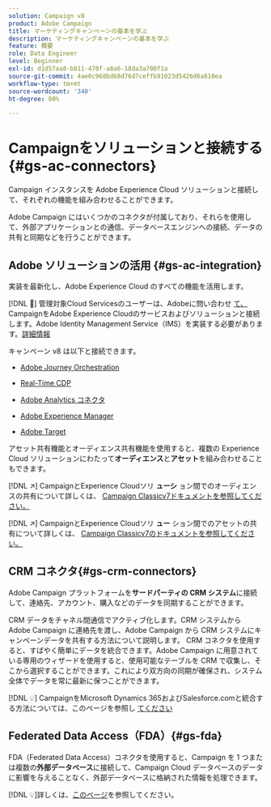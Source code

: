 ```yaml
---
solution: Campaign v8
product: Adobe Campaign
title: マーケティングキャンペーンの基本を学ぶ
description: マーケティングキャンペーンの基本を学ぶ
feature: 概要
role: Data Engineer
level: Beginner
exl-id: d1d57aa8-b811-470f-a8a6-18da3a700f1a
source-git-commit: 4ae0c968bd68d76d7ceffb91023d5426d6a810ea
workflow-type: tm+mt
source-wordcount: '340'
ht-degree: 80%

---
```


# Campaignをソリューションと接続する{#gs-ac-connectors}

Campaign インスタンスを Adobe Experience Cloud ソリューションと接続して、それぞれの機能を組み合わせることができます。

Adobe Campaign にはいくつかのコネクタが付属しており、それらを使用して、外部アプリケーションとの通信、データベースエンジンへの接続、データの共有と同期などを行うことができます。

## Adobe ソリューションの活用 {#gs-ac-integration}

実装を最新化し、Adobe Experience Cloud のすべての機能を活用します。

[!DNL :speech_balloon:] 管理対象Cloud Servicesのユーザーは、Adobeに問い合わせ [て、](../start/campaign-faq.md#support) CampaignをAdobe Experience Cloudのサービスおよびソリューションと接続します。Adobe Identity Management Service（IMS）を実装する必要があります。[詳細情報](../start/connect.md#connect-ims)

キャンペーン v8 は以下と接続できます。

* [Adobe Journey Orchestration](https://experienceleague.adobe.com/docs/journeys/using/action-journeys/acc-action.html?lang=ja)

* [Real-Time CDP](../connect/ac-rtcdp.md)

* [Adobe Analytics コネクタ](../connect/ac-aa.md)

* [Adobe Experience Manager](../connect/ac-aem.md)

* [Adobe Target](../connect/ac-at.md)

アセット共有機能とオーディエンス共有機能を使用すると、複数の Experience Cloud ソリューションにわたって&#x200B;**オーディエンス**&#x200B;と&#x200B;**アセット**&#x200B;を組み合わせることもできます。

[!DNL :arrow_upper_right:] CampaignとExperience Cloudソリ **ューシ** ョン間でのオーディエンスの共有について詳しくは、 [Campaign Classicv7ドキュメントを参照してください。](https://experienceleague.adobe.com/docs/campaign-classic/using/integrating-with-adobe-experience-cloud/audience-sharing/sharing-audiences-with-adobe-experience-cloud.html?lang=ja#integrating-with-adobe-experience-cloud)

[!DNL :arrow_upper_right:] CampaignとExperience Cloudソリ **ュー** ション間でのアセットの共有について詳しくは、 [Campaign Classicv7のドキュメントを参照してください。](https://experienceleague.adobe.com/docs/campaign-classic/using/integrating-with-adobe-experience-cloud/asset-sharing/sharing-assets-with-adobe-experience-cloud.html?lang=ja#integrating-with-adobe-experience-cloud)

## CRM コネクタ{#gs-crm-connectors}

Adobe Campaign プラットフォームを&#x200B;**サードパーティの CRM システム**&#x200B;に接続して、連絡先、アカウント、購入などのデータを同期することができます。

CRM データをチャネル間通信でアクティブ化します。CRM システムから Adobe Campaign に連絡先を渡し、Adobe Campaign から CRM システムにキャンペーンデータを共有する方法について説明します。
CRM コネクタを使用すると、すばやく簡単にデータを統合できます。Adobe Campaign に用意されている専用のウィザードを使用すると、使用可能なテーブルを CRM で収集し、そこから選択することができます。これにより双方向の同期が確保され、システム全体でデータを常に最新に保つことができます。

[!DNL :bulb:] CampaignをMicrosoft Dynamics 365およびSalesforce.comと統合する方法については、このページを参照し [てください](crm.md)

## Federated Data Access（FDA）{#gs-fda}

FDA（Federated Data Access）コネクタを使用すると、Campaign を 1 つまたは複数の&#x200B;**外部データベース**&#x200B;に接続して、Campaign Cloud データベースのデータに影響を与えることなく、外部データベースに格納された情報を処理できます。

[!DNL :bulb:]詳しくは、[このページ](fda.md)を参照してください。


<!-- 
 ## Integrate with social media

Use the **Managing social networks (Social Marketing)** option to interact with customers and prospects via Twitter.

* Send messages - Use Adobe Campaign Social Marketing to send messages on Twitter. Adobe Campaign lets you post messages directly to your twitter account. You can also send direct messages to all your followers.

* Collect new contacts - Adobe Campaign Social Marketing also makes it easy to acquire new contacts via Facebook: contact users and ask them if they want to share their profile information. If they accept, Adobe Campaign automatically recovers the data, which enables you to carry out targeting campaigns and, when possible, to implement cross-channel strategies.

[!DNL :bulb:] Learn how to set up and use Campaign Social Marketing in [this section](../connect/ac-tw.md) -->